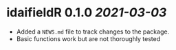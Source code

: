 # idaifieldR 0.1.0 _2021-03-03_

* Added a `NEWS.md` file to track changes to the package.
* Basic functions work but are not thoroughly tested

